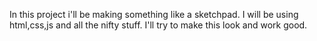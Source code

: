 In this project i'll be making something like a sketchpad. I will be using html,css,js and all the nifty stuff. I'll try to make this look and work good.
